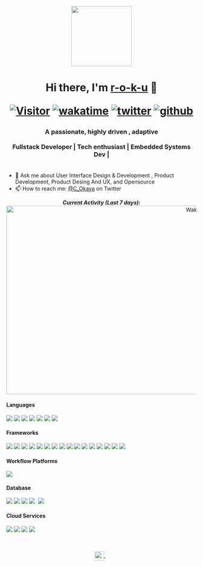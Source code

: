 <p align="center">
    <img src="https://avatars.githubusercontent.com/u/13709768?v=4"
    height="160px" width="160px">
</p>

<h1 align="center">
    Hi there, I'm 
    <a href="https://github.com/r-o-k-u" target="_blank">r-o-k-u</a> 👋

[![Visitor](https://komarev.com/ghpvc/?username=r-o-k-u&style=flat&color=blueviolet)](https://github.com/r-o-k-u) 
[![wakatime](https://wakatime.com/badge/user/12350775-b3cb-46a1-a815-dc658d053e65.svg)](https://wakatime.com/@12350775-b3cb-46a1-a815-dc658d053e65)
[![twitter](https://img.shields.io/twitter/follow/C_okaya?label=followers&logo=twitter&color=%23007ec6&style=plastic)](https://twitter.com/C_okaya)
[![github](https://img.shields.io/github/followers/r-o-k-u?logo=github&style=plastic)](https://github.com/r-o-k-u?tab=followers)
</h1>

<h3 align="center">
    A passionate, highly driven , adaptive 
    <br/>
    <br/>
    Fullstack Developer  |  Tech enthusiast  | Embedded Systems Dev | 
    <br/>
    <br/>
</h3>

- 💬 Ask me about User Interface Design & Development , Product Development, Product Desing And UX, and Opensource 
- 📫 How to reach me: [@C_Okaya](https://twitter.com/C_okaya) on Twitter


<div>
    <p align="center">      
        <b><em>Current Activity (Last 7 days):</em></b> 
        <br />
        <img width="1000" height="500" src="https://wakatime.com/share/@roku/dc088362-b0c5-4024-b3b0-1b19e7cc20a9.svg" alt="Wakatime" />
    </p>
</div>

#### Languages
[![](https://img.shields.io/badge/JavaScript-323330?style=for-the-badge&logo=javascript&logoColor=F7DF1E)]() 
[![](https://img.shields.io/badge/Python-3776AB?style=for-the-badge&logo=python&logoColor=white)]() 
[![](https://img.shields.io/badge/Dart-0175C2?style=for-the-badge&logo=dart&logoColor=white)]() 
[![](https://img.shields.io/badge/TypeScript-007ACC?style=for-the-badge&logo=typescript&logoColor=white)]() 
[![](https://img.shields.io/badge/TensorFlow-FF6F00?style=for-the-badge&logo=TensorFlow&logoColor=white)]()
[![](https://img.shields.io/badge/C%2B%2B-00599C?style=for-the-badge&logo=c%2B%2B&logoColor=white)]()
[![](https://img.shields.io/badge/PHP-777BB4?style=for-the-badge&logo=php&logoColor=white  )]()



#### Frameworks
[![](https://img.shields.io/badge/Docker-2CA5E0?style=for-the-badge&logo=docker&logoColor=white)]() 
[![](https://img.shields.io/badge/Node.js-339933?style=for-the-badge&logo=nodedotjs&logoColor=white)]()
[![](https://img.shields.io/badge/Express.js-404D59?style=for-the-badge)]()
[![](https://img.shields.io/badge/Laravel-FF2D20?style=for-the-badge&logo=laravel&logoColor=white)]()
[![](https://img.shields.io/badge/Python-3776AB?style=for-the-badge&logo=python&logoColor=white)]()
[![](https://img.shields.io/badge/Flask-000000?style=for-the-badge&logo=flask&logoColor=white)]()
[![](https://img.shields.io/badge/React-20232A?style=for-the-badge&logo=react&logoColor=61DAFB)]() 
[![](https://img.shields.io/badge/Vue.js-35495E?style=for-the-badge&logo=vuedotjs&logoColor=4FC08D)]() 
[![](https://img.shields.io/badge/Git-F05032?style=for-the-badge&logo=git&logoColor=white)]()
[![](https://img.shields.io/badge/Postman-FF6C37?style=for-the-badge&logo=Postman&logoColor=white)]() 
[![](https://img.shields.io/badge/Tailwind_CSS-38B2AC?style=for-the-badge&logo=tailwind-css&logoColor=white)]() 
[![](https://img.shields.io/badge/firebase-ffca28?style=for-the-badge&logo=firebase&logoColor=black)]()
[![](https://img.shields.io/badge/Nginx-009639?style=for-the-badge&logo=nginx&logoColor=white)]() 
[![](https://img.shields.io/badge/Markdown-000000?style=for-the-badge&logo=markdown&logoColor=white)]()
[![](https://img.shields.io/badge/Flutter-02569B?style=for-the-badge&logo=flutter&logoColor=white)]() 
[![](https://img.shields.io/badge/ros-%230A0FF9.svg?style=for-the-badge&logo=ros&logoColor=white)]() 
[![]()]() 

#### Workflow Platforms
[![](https://img.shields.io/badge/Jira-0052CC?style=for-the-badge&logo=Jira&logoColor=white)]()


#### Database
[![](https://img.shields.io/badge/MariaDB-003545?style=for-the-badge&logo=mariadb&logoColor=white)]() 
[![](https://img.shields.io/badge/MySQL-00000F?style=for-the-badge&logo=mysql&logoColor=white)]()
[![](https://img.shields.io/badge/MongoDB-4EA94B?style=for-the-badge&logo=mongodb&logoColor=white)]()
[![](https://img.shields.io/badge/PostgreSQL-316192?style=for-the-badge&logo=postgresql&logoColor=white)]() 
[![]()]() 
[![](https://img.shields.io/badge/redis-%23DD0031.svg?&style=for-the-badge&logo=redis&logoColor=white)]()

#### Cloud Services
[![](https://img.shields.io/badge/DigitalOcean-%230167ff.svg?style=for-the-badge&logo=digitalOcean&logoColor=white)]() 
[![](https://img.shields.io/badge/Microsoft_Azure-0089D6?style=for-the-badge&logo=microsoft-azure&logoColor=white)]() 
[![](https://img.shields.io/badge/AWS-%23FF9900.svg?style=for-the-badge&logo=amazon-aws&logoColor=white)]() 
[![](https://img.shields.io/badge/Heroku-430098?style=for-the-badge&logo=heroku&logoColor=white)]() 
<br/>
<br/>
<br/>
<p align="center">
    <a href="https://www.linkedin.com/in/cornelius-okaya-b78bb610b/" target="blank">
        <img align="center" src="https://cdn-icons-png.flaticon.com/512/174/174857.png" alt="r-o-k-u-dev" height="25" width="25" />
    </a> 
    &nbsp;&nbsp;
    <!-- <a href="https://twitter.com/therealmurimi" target="blank">
        <img align="center" src="https://cdn-icons-png.flaticon.com/512/733/733579.png" alt="r-o-k-u" height="25" width="25" />
    </a>
    </a> -->
</p>
